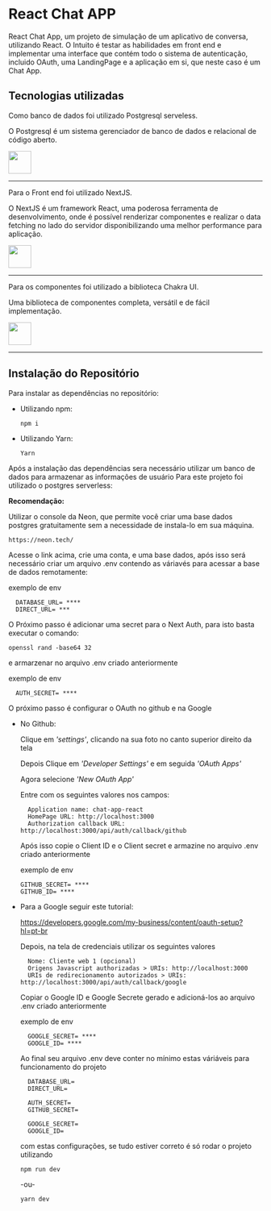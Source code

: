 # React Chat APP

React Chat App, um projeto de simulação de um aplicativo de conversa, utilizando React.
O Intuito é testar as habilidades em front end e implementar uma interface que contém todo o sistema de autenticação, incluido OAuth, uma LandingPage e a aplicação em si, que neste caso é um Chat App.

## Tecnologias utilizadas


Como banco de dados foi utilizado Postgresql serveless.

O Postgresql é um sistema gerenciador de banco de dados e relacional de código aberto.

<a alt="postgres logo" href="https://www.postgresql.org/" target="_blank" rel="noreferrer"><img src="https://avatars.githubusercontent.com/u/177543?s=200&v=4" width="45"></a>

---
Para o Front end foi utilizado NextJS.

O NextJS é um framework React, uma poderosa ferramenta de desenvolvimento, onde é possível renderizar componentes e realizar o data fetching no lado do servidor
disponibilizando uma melhor performance para aplicação.

<a alt="Next logo" href="https://nextjs.org/" target="_blank" rel="noreferrer"><img src="https://assets.vercel.com/image/upload/v1662130559/nextjs/Icon_light_background.png" width="45"></a>

--- 

Para os componentes foi utilizado a biblioteca Chakra UI.

Uma biblioteca de componentes completa, versátil e de fácil implementação.

<a alt="Chakra UI logo" href="https://chakra-ui.com/" target="_blank" rel="noreferrer"><img src="https://avatars.githubusercontent.com/u/54212428?s=200&v=4" width="45"></a>

---

## Instalação do Repositório

Para instalar as dependências no repositório:

- Utilizando npm:

  `npm i`

- Utilizando Yarn:

  `Yarn`

Após a instalação das dependências sera necessário utilizar um banco de dados para armazenar as informações de usuário
Para este projeto foi utilizado o postgres serverless:

<b>Recomendação:</b>

Utilizar o console da Neon, que permite você criar uma base dados postgres gratuitamente sem a necessidade de instala-lo em sua máquina.

`https://neon.tech/`

Acesse o link acima, crie uma conta, e uma base dados, após isso será necessário criar um arquivo .env contendo as váriavés para acessar a base de dados remotamente:

exemplo de env
```
  DATABASE_URL= ****
  DIRECT_URL= ***
```

O Próximo passo é adicionar uma secret para o Next Auth, para isto basta executar o comando:

`openssl rand -base64 32`

e armarzenar no arquivo .env criado anteriormente

exemplo de env
```
  AUTH_SECRET= ****
```

O próximo passo é configurar o OAuth no github e na Google

- No Github:
  
  Clique em <i>'settings'</i>, clicando na sua foto no canto superior direito da tela

  Depois Clique em <i>'Developer Settings'</i> e em seguida <i>'OAuth Apps'</i>

  Agora selecione <i>'New OAuth App'</i>

  Entre com os seguintes valores nos campos:
  ```
    Application name: chat-app-react
    HomePage URL: http://localhost:3000
    Authorization callback URL: http://localhost:3000/api/auth/callback/github
  ```
  Após isso copie o Client ID e o Client secret e armazine no arquivo .env criado anteriormente

  exemplo de env
  ```
  GITHUB_SECRET= ****
  GITHUB_ID= ****
  ```

- Para a Google seguir este tutorial:

  https://developers.google.com/my-business/content/oauth-setup?hl=pt-br

  Depois, na tela de credenciais utilizar os seguintes valores
  ```
    Nome: Cliente web 1 (opcional)
    Origens Javascript authorizadas > URIs: http://localhost:3000
    URIs de redirecionamento autorizados > URIs: http://localhost:3000/api/auth/callback/google
  ```

  Copiar o Google ID e Google Secrete gerado e adicioná-los ao arquivo .env criado anteriormente

    exemplo de env
  ```
    GOOGLE_SECRET= ****
    GOOGLE_ID= ****
  ```

  Ao final seu arquivo .env deve conter no mínimo estas váriáveis para funcionamento do projeto
  ```
    DATABASE_URL=
    DIRECT_URL=

    AUTH_SECRET=
    GITHUB_SECRET=

    GOOGLE_SECRET=
    GOOGLE_ID=
  ```

  com estas configurações, se tudo estiver correto é só rodar o projeto utilizando

  `npm run dev`

  -ou-

  `yarn dev`